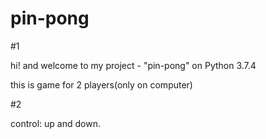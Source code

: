 # pin-pong

#1

hi! and welcome to my project - "pin-pong" on Python 3.7.4

this is game for 2 players(only on computer)

#2

control: up and down.
